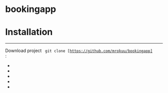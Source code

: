 # bookingapp


#  Installation

_____
Download project <code> git clone [https://github.com/mrokuu/bookingapp] </code>:

* 
* 
* 
* 
* 
